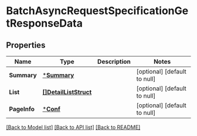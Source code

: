 # BatchAsyncRequestSpecificationGetResponseData

## Properties
Name | Type | Description | Notes
------------ | ------------- | ------------- | -------------
**Summary** | [***Summary**](summary.md) |  | [optional] [default to null]
**List** | [**[]DetailListStruct**](detail_list_struct.md) |  | [optional] [default to null]
**PageInfo** | [***Conf**](conf.md) |  | [optional] [default to null]

[[Back to Model list]](../README.md#documentation-for-models) [[Back to API list]](../README.md#documentation-for-api-endpoints) [[Back to README]](../README.md)


